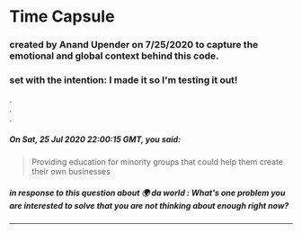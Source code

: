 # Time Capsule
### created by Anand Upender on 7/25/2020 to capture the emotional and global context behind this code.
### set with the intention: I made it so I'm testing it out!
.   
.   
.   

##### On Sat, 25 Jul 2020 22:00:15 GMT, you said:

> Providing education for minority groups that could help them create their own businesses

##### in response to this question about 🌍 da world : What's one problem you are interested to solve that you are not thinking about enough right now?
____